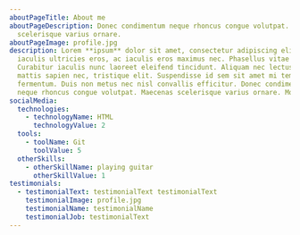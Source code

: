 ```yaml
---
aboutPageTitle: About me
aboutPageDescription: Donec condimentum neque rhoncus congue volutpat. Maecenas
  scelerisque varius ornare.
aboutPageImage: profile.jpg
description: Lorem **ipsum** dolor sit amet, consectetur adipiscing elit. Fusce
  iaculis ultricies eros, ac iaculis eros maximus nec. Phasellus vitae mi felis.
  Curabitur iaculis nunc laoreet eleifend tincidunt. Aliquam nec lectus varius,
  mattis sapien nec, tristique elit. Suspendisse id sem sit amet mi tempus
  fermentum. Duis non metus nec nisl convallis efficitur. Donec condimentum
  neque rhoncus congue volutpat. Maecenas scelerisque varius ornare. Morbi
socialMedia:
  technologies:
    - technologyName: HTML
      technologyValue: 2
  tools:
    - toolName: Git
      toolValue: 5
  otherSkills:
    - otherSkillName: playing guitar
      otherSkillValue: 1
testimonials:
  - testimonialText: testimonialText testimonialText
    testimonialImage: profile.jpg
    testimonialName: testimonialName
    testimonialJob: testimonialText
---
```

